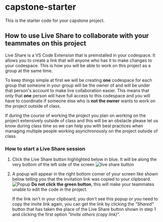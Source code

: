 # capstone-starter

This is the starter code for your capstone project.

## How to use Live Share to collaborate with your teammates on this project

Live Share is a VS Code Extension that is preinstalled in your codespace. It allows you to create a link that will anyone who has it to make changes to your codespace. This is how you will be able to work on this project as a group at the same time.

To keep things simple at first we will be creating **one** codespace for each group that someone in your group will be the owner of and will be under that person's account to make live collaboration easier. This means that only that **one** person will have full access to this codespace and you will have to coordinate if someone else who is **not the owner** wants to work on the project outside of class.

If during the course of working the project you plan on working on the project extensively outside of class and this will be an obstacle please let us know during class time so we can help you with best practices when managing multiple people working asynchronously on the project outside of class.

### How to start a Live Share session

1. Click the Live Share button highlighted below in blue. It will be along the very bottom of the left side of the screen
   ![live share button](https://b.l3n.co/i/oSI9f5.png)
2. A popup will appear in the right bottom corner of your screen like shown below telling you that the invitation link was copied to your clipboard.
   ![Popup](https://d.l3n.co/i/oSIKSF.png)
   **Do not click the green button**, this will make your teammates unable to edit the code in the project.

   If the link isn't in your clipboard, you don't see this popup or you need to copy the invite link again, you can get the link by clicking the _"Shared"_ button that has taken the place of the Live Share button shown in step 1 and clicking the first option _"Invite others (copy link)_".
